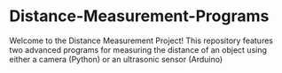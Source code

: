 # Distance-Measurement-Programs
Welcome to the Distance Measurement Project! This repository features two advanced programs for measuring the distance of an object using either a camera (Python) or an ultrasonic sensor (Arduino)
